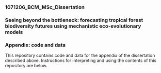 ### 1071206_BCM_MSc_Dissertation
### Seeing beyond the bottleneck: forecasting tropical forest biodiversity futures using mechanistic eco-evolutionary models
### Appendix: code and data

This repository contains code and data for the appendix of the dissertation described above. Instructions for interpreting and using the contents of this repository are below.


